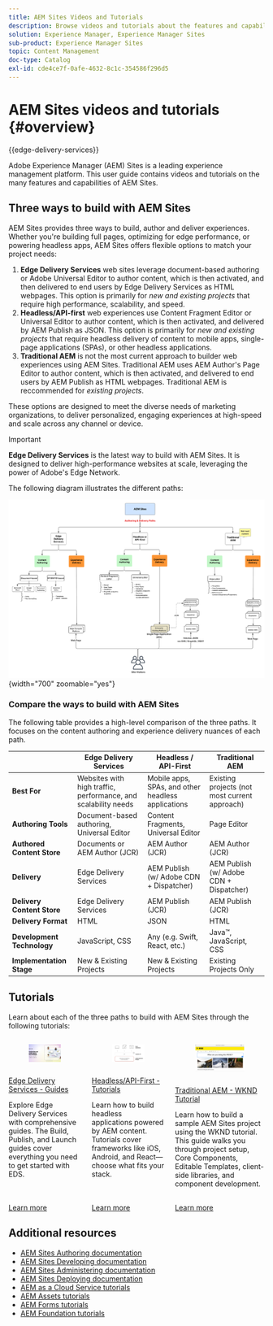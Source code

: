 ```yaml
---
title: AEM Sites Videos and Tutorials
description: Browse videos and tutorials about the features and capabilities of Adobe Experience Manager Sites. AEM Sites is a leading experience management platform.
solution: Experience Manager, Experience Manager Sites
sub-product: Experience Manager Sites
topic: Content Management
doc-type: Catalog
exl-id: cde4ce7f-0afe-4632-8c1c-354586f296d5
---
```

# AEM Sites videos and tutorials {#overview}

{{edge-delivery-services}}

Adobe Experience Manager (AEM) Sites is a leading experience management platform. This user guide contains videos and tutorials on the many features and capabilities of AEM Sites.

## Three ways to build with AEM Sites

AEM Sites provides three ways to build, author and deliver experiences. Whether you're building full pages, optimizing for edge performance, or powering headless apps, AEM Sites offers flexible options to match your project needs:

1. **Edge Delivery Services** web sites leverage document-based authoring or Adobe Universal Editor to author content, which is then activated, and then delivered to end users by Edge Delivery Services as HTML webpages. This option is primarily for _new and existing projects_ that require high performance, scalability, and speed.
1. **Headless/API-first** web experiences use Content Fragment Editor or Universal Editor to author content, which is then activated, and delivered by AEM Publish as JSON. This option is primarily for _new and existing projects_ that require headless delivery of content to mobile apps, single-page applications (SPAs), or other headless applications.
1. **Traditional AEM** is not the most current approach to builder web experiences using AEM Sites. Traditional AEM uses AEM Author's Page Editor to author content, which is then activated, and delivered to end users by AEM Publish as HTML webpages. Traditional AEM is reccommended for _existing projects_.

These options are designed to meet the diverse needs of marketing organizations, to deliver personalized, engaging experiences at high-speed and scale across any channel or device.

>[!IMPORTANT]
>
> **Edge Delivery Services** is the latest way to build with AEM Sites. It is designed to deliver high-performance websites at scale, leveraging the power of Adobe's Edge Network.

The following diagram illustrates the different paths:

![AEM-Sites-Content-Authoring-and-Experience-Delivery-Paths.png](./assets/aem-sites-authoring-and-experience-delivery-paths.png){width="700" zoomable="yes"}

### Compare the ways to build with AEM Sites

The following table provides a high-level comparison of the three paths. It focuses on the content authoring and experience delivery nuances of each path.

|            |  Edge Delivery Services          | Headless / API-First                        |  Traditional AEM            |
|---------------------|------------------------------|---------------------------------|---------------------------------------------|
| **Best For** |  Websites with high traffic, performance, and scalability needs | Mobile apps, SPAs, and other headless applications | Existing projects (not most current approach) |
| **Authoring Tools** |  Document-based authoring, Universal Editor | Content Fragments, Universal Editor | Page Editor                  |
| **Authored Content Store**         |  Documents or AEM Author (JCR)                       | AEM Author (JCR)          |AEM Author (JCR)    |
| **Delivery** |  Edge Delivery Services                        |    AEM Publish (w/ Adobe CDN + Dispatcher)      | AEM Publish (w/ Adobe CDN + Dispatcher)       |
| **Delivery Content Store**         | Edge Delivery Services  | AEM Publish (JCR)           |  AEM Publish (JCR)    |
| **Delivery Format**   |  HTML                                  | JSON | HTML                    |
| **Development Technology**       |  JavaScript, CSS                | Any (e.g. Swift, React, etc.)        | Java&trade;, JavaScript, CSS    |
| **Implementation Stage** |  New & Existing Projects | New & Existing Projects | Existing Projects Only |

## Tutorials

Learn about each of the three paths to build with AEM Sites through the following tutorials:

<!-- CARDS

* https://www.aem.live/docs/
  {title = Edge Delivery Services - Guides}
  {description = Explore Edge Delivery Services with comprehensive guides. The Build, Publish, and Launch guides cover everything you need to get started with EDS.}
  {image = ./assets/edge-delivery-services.png}
  {target = _blank}
* https://experienceleague.adobe.com/en/docs/experience-manager-learn/getting-started-with-aem-headless/overview
  {title = Headless/API-First - Tutorials}
  {description = Learn how to build headless applications powered by AEM content. Tutorials cover frameworks like iOS, Android, and React—choose what fits your stack.}
  {image = ./assets/headless.png}
  {target = _self}
* https://experienceleague.adobe.com/en/docs/experience-manager-learn/getting-started-wknd-tutorial-develop/overview
  {title = Traditional AEM - WKND Tutorial}
  {description = Learn how to build a sample AEM Sites project using the WKND tutorial. This guide walks you through project setup, Core Components, Editable Templates, client-side libraries, and component development.}
  {image = ./assets/aem-wknd-spa-editor-tutorial.png}
  {target = _self}
-->
<!-- START CARDS HTML - DO NOT MODIFY BY HAND -->
<div class="columns">
    <div class="column is-half-tablet is-half-desktop is-one-third-widescreen" aria-label="Edge Delivery Services - Guides">
        <div class="card" style="height: 100%; display: flex; flex-direction: column; height: 100%;">
            <div class="card-image">
                <figure class="image x-is-16by9">
                    <a href="https://www.aem.live/docs/" title="Edge Delivery Services - Guides" target="_blank" rel="referrer">
                        <img class="is-bordered-r-small" src="./assets/edge-delivery-services.png" alt="Edge Delivery Services - Guides"
                             style="width: 100%; aspect-ratio: 16 / 9; object-fit: cover; overflow: hidden; display: block; margin: auto;">
                    </a>
                </figure>
            </div>
            <div class="card-content is-padded-small" style="display: flex; flex-direction: column; flex-grow: 1; justify-content: space-between;">
                <div class="top-card-content">
                    <p class="headline is-size-6 has-text-weight-bold">
                        <a href="https://www.aem.live/docs/" target="_blank" rel="referrer" title="Edge Delivery Services - Guides">Edge Delivery Services - Guides</a>
                    </p>
                    <p class="is-size-6">Explore Edge Delivery Services with comprehensive guides. The Build, Publish, and Launch guides cover everything you need to get started with EDS.</p>
                </div>
                <a href="https://www.aem.live/docs/" target="_blank" rel="referrer" class="spectrum-Button spectrum-Button--outline spectrum-Button--primary spectrum-Button--sizeM" style="align-self: flex-start; margin-top: 1rem;">
                    <span class="spectrum-Button-label has-no-wrap has-text-weight-bold">Learn more</span>
                </a>
            </div>
        </div>
    </div>
    <div class="column is-half-tablet is-half-desktop is-one-third-widescreen" aria-label="Headless/API-First - Tutorials">
        <div class="card" style="height: 100%; display: flex; flex-direction: column; height: 100%;">
            <div class="card-image">
                <figure class="image x-is-16by9">
                    <a href="https://experienceleague.adobe.com/en/docs/experience-manager-learn/getting-started-with-aem-headless/overview" title="Headless/API-First - Tutorials" target="_self" rel="referrer">
                        <img class="is-bordered-r-small" src="./assets/headless.png" alt="Headless/API-First - Tutorials"
                             style="width: 100%; aspect-ratio: 16 / 9; object-fit: cover; overflow: hidden; display: block; margin: auto;">
                    </a>
                </figure>
            </div>
            <div class="card-content is-padded-small" style="display: flex; flex-direction: column; flex-grow: 1; justify-content: space-between;">
                <div class="top-card-content">
                    <p class="headline is-size-6 has-text-weight-bold">
                        <a href="https://experienceleague.adobe.com/en/docs/experience-manager-learn/getting-started-with-aem-headless/overview" target="_self" rel="referrer" title="Headless/API-First - Tutorials">Headless/API-First - Tutorials</a>
                    </p>
                    <p class="is-size-6">Learn how to build headless applications powered by AEM content. Tutorials cover frameworks like iOS, Android, and React—choose what fits your stack.</p>
                </div>
                <a href="https://experienceleague.adobe.com/en/docs/experience-manager-learn/getting-started-with-aem-headless/overview" target="_self" rel="referrer" class="spectrum-Button spectrum-Button--outline spectrum-Button--primary spectrum-Button--sizeM" style="align-self: flex-start; margin-top: 1rem;">
                    <span class="spectrum-Button-label has-no-wrap has-text-weight-bold">Learn more</span>
                </a>
            </div>
        </div>
    </div>
    <div class="column is-half-tablet is-half-desktop is-one-third-widescreen" aria-label="Traditional AEM - WKND Tutorial">
        <div class="card" style="height: 100%; display: flex; flex-direction: column; height: 100%;">
            <div class="card-image">
                <figure class="image x-is-16by9">
                    <a href="https://experienceleague.adobe.com/en/docs/experience-manager-learn/getting-started-wknd-tutorial-develop/overview" title="Traditional AEM - WKND Tutorial" target="_self" rel="referrer">
                        <img class="is-bordered-r-small" src="./assets/aem-wknd-spa-editor-tutorial.png" alt="Traditional AEM - WKND Tutorial"
                             style="width: 100%; aspect-ratio: 16 / 9; object-fit: cover; overflow: hidden; display: block; margin: auto;">
                    </a>
                </figure>
            </div>
            <div class="card-content is-padded-small" style="display: flex; flex-direction: column; flex-grow: 1; justify-content: space-between;">
                <div class="top-card-content">
                    <p class="headline is-size-6 has-text-weight-bold">
                        <a href="https://experienceleague.adobe.com/en/docs/experience-manager-learn/getting-started-wknd-tutorial-develop/overview" target="_self" rel="referrer" title="Traditional AEM - WKND Tutorial">Traditional AEM - WKND Tutorial</a>
                    </p>
                    <p class="is-size-6">Learn how to build a sample AEM Sites project using the WKND tutorial. This guide walks you through project setup, Core Components, Editable Templates, client-side libraries, and component development.</p>
                </div>
                <a href="https://experienceleague.adobe.com/en/docs/experience-manager-learn/getting-started-wknd-tutorial-develop/overview" target="_self" rel="referrer" class="spectrum-Button spectrum-Button--outline spectrum-Button--primary spectrum-Button--sizeM" style="align-self: flex-start; margin-top: 1rem;">
                    <span class="spectrum-Button-label has-no-wrap has-text-weight-bold">Learn more</span>
                </a>
            </div>
        </div>
    </div>
</div>
<!-- END CARDS HTML - DO NOT MODIFY BY HAND -->

   
## Additional resources

* [AEM Sites Authoring documentation](https://experienceleague.adobe.com/en/docs/experience-manager-65/content/sites/authoring/essentials/first-steps)
* [AEM Sites Developing documentation](https://experienceleague.adobe.com/en/docs/experience-manager-65/content/implementing/developing/introduction/getting-started)
* [AEM Sites Administering documentation](https://experienceleague.adobe.com/en/docs/experience-manager-65/content/sites/administering/home)
* [AEM Sites Deploying documentation](https://experienceleague.adobe.com/en/docs/experience-manager-65/content/implementing/deploying/introduction/platform)
* [AEM as a Cloud Service tutorials](/help/cloud-service/overview.md)
* [AEM Assets tutorials](/help/assets/overview.md)
* [AEM Forms tutorials](/help/forms/overview.md)
* [AEM Foundation tutorials](/help/foundation/overview.md)

